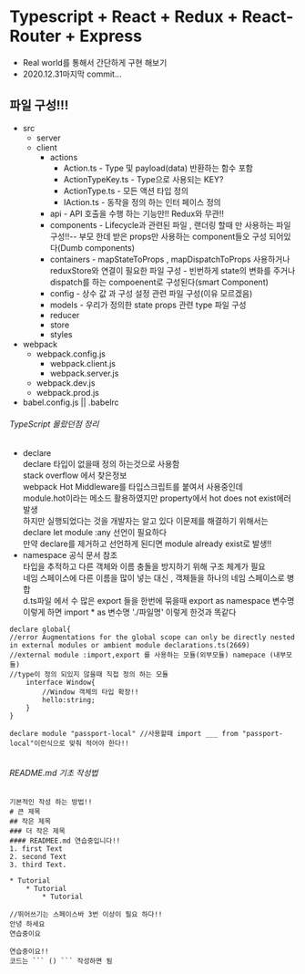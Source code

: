 # Typescript + React + Redux + React-Router + Express 
* Real world를 통해서 간단하게 구현 해보기
* 2020.12.31마지막 commit...
## 파일 구성!!!
* src
    * server
    * client
        * actions 
            * Action.ts - Type 및 payload(data) 반환하는 함수 포함
            * ActionTypeKey.ts - Type으로 사용되는 KEY?
            * ActionType.ts - 모든 액션 타입 정의
            * IAction.ts - 동작을 정의 하는 인터 페이스 정의
        * api - API 호출을 수행 하는 기능만!! Redux와 무관!!
        * components - Lifecycle과 관련된 파일 , 랜더링 할때 만 사용하는 파일 구성!!-- 부모 한데 받은 props만 사용하는 component들오 구성 되어있다(Dumb components)
        * containers - mapStateToProps , mapDispatchToProps 사용하거나 reduxStore와 연결이 필요한 파일 구성 - 빈번하게 state의 변화를 주거나 dispatch를 하는 compoenent로 구성된다(smart Component)
        * config - 상수 값 과 구성 설정 관련 파일 구성(이유 모르겠음)
        * models - 우리가 정의한 state props 관련 type 파일 구성
        * reducer
        * store 
        * styles
* webpack
    * webpack.config.js
        * webpack.client.js
        * webpack.server.js
    * webpack.dev.js
    * webpack.prod.js
* babel.config.js || .babelrc
###### TypeScript 몰랐던점 정리
* declare        
    declare 타입이 없을때 정의 하는것으로 사용함            
    stack overflow 에서 찾은정보   
    webpack Hot Middleware를 타입스크립트를 붙여서 사용중인데     
    module.hot이라는 메소드 활용하였지만 property에서 hot does not exist에러 발생       
    하지만 실행되었다는 것을 개발자는 알고 있다 이문제를 해결하기 위해서는  declare let module :any 선언이 필요하다        
    만약 declare를 제거하고 선언하게 된디면 module already exist로 발생!!    
* namespace
    공식 문서 참조       
    타입을 추적하고 다른 객체와 이름 충돌을 방지하기 위해 구조 체계가 필요      
    네임 스페이스에 다른 이름을 많이 넣는 대신 , 객체들을 하나의 네임 스페이스로 병합        
    d.ts파일 에서 수 많은 export 들을 한번에 묶을때 export as namespace 변수명 이렇게 하면 import * as 변수명 './파일명' 이렇게 한것과 똑같다                
    
```
declare global{
//error Augmentations for the global scope can only be directly nested in external modules or ambient module declarations.ts(2669)    
//external module :import,export 를 사용하는 모듈(외부모듈) namepace (내부모듈)
//type이 정의 되있지 않을때 직접 정의 하는 모듈 
    interface Window{
        //Window 객체의 타입 확장!!
        hello:string;
    }
}

declare module "passport-local" //사용할때 import ___ from "passport-local"이런식으로 맞춰 적어야 한다!!


```
###### README.md 기초 작성법
```
기본적인 작성 하는 방법!!
# 큰 제목
## 작은 제목
### 더 작은 제목 
#### READMEE.md 연습중입니다!!
1. first Text
2. second Text
3. third Text.

* Tutorial
    * Tutorial
        * Tutorial

//뛰어쓰기는 스페이스바 3번 이상이 필요 하다!!
안녕 하세요     
연습중이요    

연습중이요!!
코드는 ``` () ``` 작성하면 됨
```



